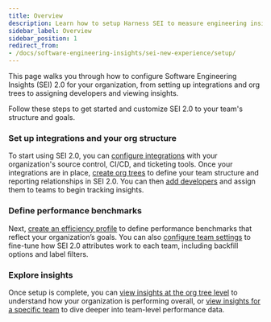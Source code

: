 ```yaml
---
title: Overview
description: Learn how to setup Harness SEI to measure engineering insights across your organization.
sidebar_label: Overview
sidebar_position: 1
redirect_from:
- /docs/software-engineering-insights/sei-new-experience/setup/
---
```


This page walks you through how to configure Software Engineering Insights (SEI) 2.0 for your organization, from setting up integrations and org trees to assigning developers and viewing insights. 

Follow these steps to get started and customize SEI 2.0 to your team's structure and goals.

### Set up integrations and your org structure

To start using SEI 2.0, you can [configure integrations](./configure-integrations/overview) with your organization's source control, CI/CD, and ticketing tools. Once your integrations are in place, [create org trees](./setup-org-tree) to define your team structure and reporting relationships in SEI 2.0. You can then [add developers](./upload-developer-records) and assign them to teams to begin tracking insights.

### Define performance benchmarks

Next, [create an efficiency profile](./setup-profiles/efficiency-profile) to define performance benchmarks that reflect your organization’s goals. You can also [configure team settings](./setup-teams) to fine-tune how SEI 2.0 attributes work to each team, including backfill options and label filters.

### Explore insights

Once setup is complete, you can [view insights at the org tree level](./view-insights/insights) to understand how your organization is performing overall, or [view insights for a specific team](./view-insights/granular-insights) to dive deeper into team-level performance data.